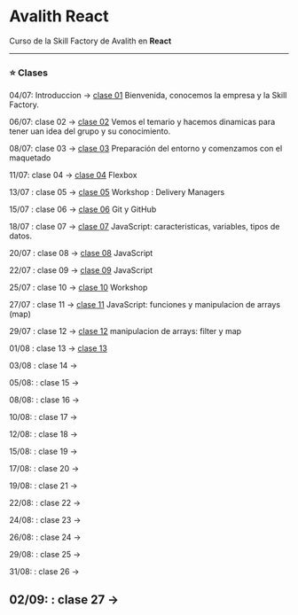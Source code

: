 # Avalith React

Curso de la Skill Factory de Avalith en **React**

---

### :star: Clases

04/07: Introduccion -> [clase 01](https://github.com/eugenia1984/Avalith-React/tree/main/clase01) Bienvenida, conocemos la empresa y la Skill Factory.

06/07: clase 02 -> [clase 02](https://github.com/eugenia1984/Avalith-React/tree/main/clase02) Vemos el temario y hacemos dinamicas para tener uan idea del grupo y su conocimiento.

08/07: clase 03 -> [clase 03](https://github.com/eugenia1984/Avalith-React/tree/main/clase03) Preparación del entorno y comenzamos con el maquetado

11/07: clase 04 -> [clase 04](https://github.com/eugenia1984/Avalith-React/tree/main/clase04) Flexbox

13/07 : clase 05 -> [clase 05](https://github.com/eugenia1984/Avalith-React/tree/main/clase05) Workshop : Delivery Managers

15/07 : clase 06 -> [clase 06](https://github.com/eugenia1984/Avalith-React/tree/main/clase06) Git y GitHub

18/07 : clase 07 -> [clase 07](https://github.com/eugenia1984/Avalith-React/tree/main/clase07) JavaScript: caracteristicas, variables, tipos de datos.

20/07 : clase 08 -> [clase 08](https://github.com/eugenia1984/Avalith-React/tree/main/clase08) JavaScript

22/07 : clase 09 -> [clase 09](https://github.com/eugenia1984/Avalith-React/tree/main/clase09) JavaScript

25/07 : clase 10 ->  [clase 10](https://github.com/eugenia1984/Avalith-React/tree/main/clase10) Workshop

27/07 : clase 11 -> [clase 11](https://github.com/eugenia1984/Avalith-React/tree/main/clase11) JavaScript: funciones y manipulacion de arrays  (map)

29/07 : clase 12 -> [clase 12](https://github.com/eugenia1984/Avalith-React/tree/main/clase12) manipulacion de arrays: filter y map

01/08 : clase 13 ->  [clase 13](https://github.com/eugenia1984/Avalith-React/tree/main/clase13)

03/08 : clase 14 ->

05/08: : clase 15 ->

08/08: : clase 16 ->

10/08: : clase 17 ->

12/08: : clase 18 ->

15/08: : clase 19 ->

17/08: : clase 20 ->

19/08: : clase 21 ->

22/08: : clase 22 ->

24/08: : clase 23 ->

26/08: : clase 24 ->

29/08: : clase 25 ->

31/08: : clase 26 ->

02/09: : clase 27 ->
---
